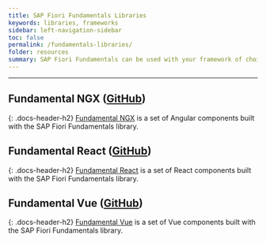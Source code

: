 ```yaml
---
title: SAP Fiori Fundamentals Libraries
keywords: libraries, frameworks
sidebar: left-navigation-sidebar
toc: false
permalink: /fundamentals-libraries/
folder: resources
summary: SAP Fiori Fundamentals can be used with your framework of choice, however fundamentals-react, fundamentals-ngx, and fundamentals-vue are currently in active development.
---
```

<hr> 

## Fundamental NGX ([GitHub](https://github.com/SAP/fundamental-ngx))
{: .docs-header-h2}
<a href="https://sap.github.io/fundamental-ngx/" target="_blank">Fundamental NGX</a> is a set of Angular components built with the SAP Fiori Fundamentals library. 

## Fundamental React ([GitHub](https://github.com/SAP/fundamental-react))
{: .docs-header-h2}
<a href="https://sap.github.io/fundamental-react/" target="_blank">Fundamental React</a> is a set of React components built with the SAP Fiori Fundamentals library. 

## Fundamental Vue ([GitHub](https://github.com/SAP/fundamental-vue))
{: .docs-header-h2}
<a href="https://sap.github.io/fundamental-vue/" target="_blank">Fundamental Vue</a> is a set of Vue components built with the SAP Fiori Fundamentals library. 